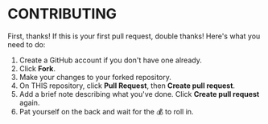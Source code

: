 # CONTRIBUTING

First, thanks! If this is your first pull request, double thanks! Here's what you need to do:

1. Create a GitHub account if you don't have one already.
2. Click **Fork**.
3. Make your changes to your forked repository.
4. On THIS repository, click **Pull Request**, then **Create pull request**.
5. Add a brief note describing what you've done. Click **Create pull request** again.
6. Pat yourself on the back and wait for the 💰 to roll in.
